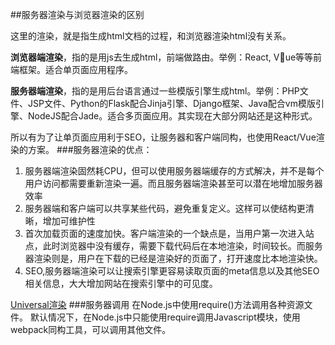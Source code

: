 ##服务器渲染与浏览器渲染的区别

这里的渲染，就是指生成html文档的过程，和浏览器渲染html没有关系。

**浏览器端渲染**，指的是用js去生成html，前端做路由。举例：React, Vue等等前端框架。适合单页面应用程序。

**服务器端渲染**，指的是用后台语言通过一些模版引擎生成html。举例：PHP文件、JSP文件、Python的Flask配合Jinja引擎、Django框架、Java配合vm模版引擎、NodeJS配合Jade。适合多页面应用。其实现在大部分网站还是这种形式。

所以有为了让单页面应用利于SEO，让服务器和客户端同构，也使用React/Vue渲染的方案。
###服务器渲染的优点：
1. 服务器端渲染固然耗CPU，但可以使用服务器端缓存的方式解决，并不是每个用户访问都需要重新渲染一遍。而且服务器端渲染甚至可以潜在地增加服务器效率
2. 服务器端和客户端可以共享某些代码，避免重复定义。这样可以使结构更清晰，增加可维护性
3. 首次加载页面的速度加快。客户端渲染的一个缺点是，当用户第一次进入站点，此时浏览器中没有缓存，需要下载代码后在本地渲染，时间较长。而服务器渲染则是，用户在下载的已经是渲染好的页面了，打开速度比本地渲染快。
4. SEO,服务器端渲染可以让搜索引擎更容易读取页面的meta信息以及其他SEO相关信息，大大增加网站在搜索引擎中的可见度。

[Universal渲染](https://zhuanlan.zhihu.com/p/20721015)
###服务器调用
在Node.js中使用require()方法调用各种资源文件。
默认情况下，在Node.js中只能使用require调用Javascript模块，使用webpack同构工具，可以调用其他文件。




